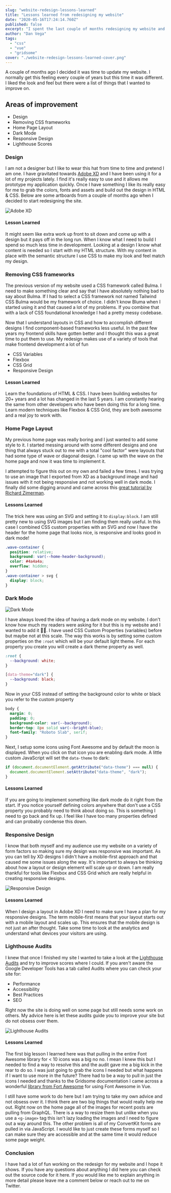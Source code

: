 ```yaml
---
slug: "website-redesign-lessons-learned"
title: "Lessons learned from redesigning my website"
date: "2020-05-16T17:24:14.760Z"
published: false
excerpt: "I spent the last couple of months redesigning my website and I would like to share with you some of the lessons I learned"
author: "Dan Vega"
tags:
  - "css"
  - "vue"
  - "gridsome"
cover: "./website-redesign-lessons-learned-cover.png"
---
```


A couple of months ago I decided it was time to update my website. I normally get this feeling every couple of years but this time it was different. I liked the look and feel but there were a list of things that I wanted to improve on.

## Areas of improvement

- Design
- Removing CSS frameworks
- Home Page Layout
- Dark Mode
- Responsive Design
- Lighthouse Scores

### Design

I am not a designer but I like to wear this hat from time to time and pretend I am one. I have gravitated towards [Adobe XD](https://www.adobe.com/products/xd.html) and I have been using it for a lot of my projects lately. I find it's really easy to use and it allows me prototype my application quickly. Once I have something I like its really easy for me to grab the colors, fonts and assets and build out the design in HTML & CSS. Below are some artboards from a couple of months ago when I decided to start redesigning the site.

![Adobe XD](./danvega_dev_adobexd.png)

#### Lesson Learned

It might seem like extra work up front to sit down and come up with a design but it pays off in the long run. When I know what I need to build I spend so much less time in development. Looking at a design I know what content is needed so I start with my HTML structure. With my content in place with the semantic structure I use CSS to make my look and feel match my design.

### Removing CSS frameworks

The previous version of my website used a CSS framework called Bulma. I need to make something clear and say that I have absolutely nothing bad to say about Bulma. If I had to select a CSS framework not named Tailwind CSS Bulma would be my framework of choice. I didn't know Bluma when I started using it and that caused a lot of my problems. If you combine that with a lack of CSS foundational knowledge I had a pretty messy codebase.

Now that I understand layouts in CSS and how to accomplish different designs I find component-based frameworks less useful. In the past few years my frontend skills have gotten better and I thought this was a great time to put them to use. My redesign makes use of a variety of tools that make frontend development a lot of fun

- CSS Variables
- Flexbox
- CSS Grid
- Responsive Design

#### Lesson Learned

Learn the foundations of HTML & CSS. I have been building websites for 20+ years and a lot has changed in the last 5 years. I am constantly hearing the same from other developers who have been doing this for a long time. Learn modern techniques like Flexbox & CSS Grid, they are both awesome and a real joy to work with.

### Home Page Layout

My previous home page was really boring and I just wanted to add some style to it. I started messing around with some different designs and one thing that always stuck out to me with a total "cool factor" were layouts that had some type of wave or diagonal design. I came up with the wave on the home page and now it was time to implement it.

I attempted to figure this out on my own and failed a few times. I was trying to use an image that I exported from XD as a background image and had issues with it not being responsive and not working well in dark mode. I finally did some digging around and came across this [great tutorial by Richard Zimerman](https://blog.prototypr.io/how-to-add-svg-waves-to-your-next-web-project-b720efe1c692).

#### Lessons Learned

The trick here was using an SVG and setting it to `display:block`. I am still pretty new to using SVG images but I am finding them really useful. In this case I combined CSS custom properties with an SVG and now I have the header for the home page that looks nice, is responsive and looks good in dark mode!

```css
.wave-container {
  position: relative;
  background: var(--home-header-background);
  color: #4a4a4a;
  overflow: hidden;
}
.wave-container > svg {
  display: block;
}
```

### Dark Mode

![Dark Mode](./darkmode.png)

I have always loved the idea of having a dark mode on my website. I don't know how much my readers were asking for it but this is my website and I wanted to add it 🤷‍♂️. I have used CSS Custom Properties (variables) before but maybe not at this scale. The way this works is by setting some custom properties on the `:root` which will be your default light theme. For each property you create you will create a dark theme property as well.

```css
:root {
  --background: white;
}

[data-theme="dark"] {
  --background: black;
}
```

Now in your CSS instead of setting the background color to white or black you refer to the custom property

```css
body {
  margin: 0;
  padding: 0;
  background-color: var(--background);
  border-top: 8px solid var(--bright-blue);
  font-family: "Roboto Slab", serif;
}
```

Next, I setup some icons using Font Awesome and by default the moon is displayed. When you click on that icon you are enabling dark mode. A little custom JavaScript will set the `data-theme` to dark:

```js
if (document.documentElement.getAttribute("data-theme") === null) {
  document.documentElement.setAttribute("data-theme", "dark");
}
```

#### Lessons Learned

If you are going to implement something like dark mode do it right from the start. If you notice yourself defining colors anywhere that don't use a CSS property you probably need to think about doing so. This is something I need to go back and fix up. I feel like I have too many properties defined and can probably condense this down.

### Responsive Design

I know that both myself and my audience use my website on a variety of form factors so making sure my design was responsive was important. As you can tell by XD designs I didn't have a mobile-first approach and that caused me some issues along the way. It's important to always be thinking about how a layout or design element will scale up or down. I am really thankful for tools like Flexbox and CSS Grid which are really helpful in creating responsive designs.

![Responsive Design](./responsive-design.png)

#### Lessons Learned

When I design a layout in Adobe XD I need to make sure I have a plan for my responsive designs. The term mobile-first means that your layout starts out with a mobile layout and scales up. This ensures that the mobile design is not just an after thought. Take some time to look at the analytics and understand what devices your visitors are using.

### Lighthouse Audits

I knew that once I finished my site I wanted to take a look at the [Lighthouse Audits](https://web.dev/measure/) and try to improve scores where I could. If you aren't aware the Google Developer Tools has a tab called Audits where you can check your site for:

- Performance
- Accessibility
- Best Practices
- SEO

Right now the site is doing well on some page but still needs some work on others. My advice here is let these audits guide you to improve your site but do not obsess over them.

![Lighthouse Audits](./lighthouse-audits.png)

#### Lessons Learned

The first big lesson I learned here was that pulling in the entire Font Awesome library for < 10 icons was a big no no. I mean I knew this but I needed to find a way to resolve this and the audit gave me a big kick in the rear to do so. I was just going to grab the icons I needed but what happens if I want to use more in the future? There had to be a way to pull in just the icons I needed and thanks to the Gridsome documentation I came across a wonderful [library from Fort Awesome](https://github.com/FortAwesome/vue-fontawesome) for using Font Awesome in Vue.

I still have some work to do here but I am trying to take my own advice and not obsess over it. I think there are two big things that would really help me out. Right now on the home page all of the images for recent posts are pulling from GraphQL. There is a way to resize them but unlike when you use a `<g-image>` tag this isn't lazy loading the images and I need to figure out a way around this. The other problem is all of my ConvertKit forms are pulled in via JavaScript. I would like to just create these forms myself so I can make sure they are accessible and at the same time it would reduce some page weight.

### Conclusion

I have had a lot of fun working on the redesign for my website and I hope it shows. If you have any questions about anything I did here you can check out the source code for it here. If you would like me to explain anything in more detail please leave me a comment below or reach out to me on Twitter.
